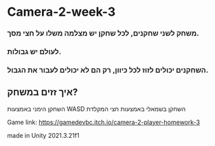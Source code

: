 # Camera-2-week-3
### משחק לשני שחקנים, לכל שחקן יש מצלמה משלו על חצי מסך.
### לעולם יש גבולות.
### השחקנים יכולים לזוז לכל כיוון, רק הם לא יכולים לעבור את הגבול.
## איך זזים במשחק?
השחקן הימני באמצעות WASD
השחקן בשמאלי באמצעות חצי המקלדת

Game link: https://gamedevbc.itch.io/camera-2-player-homework-3


made in Unity 2021.3.21f1

